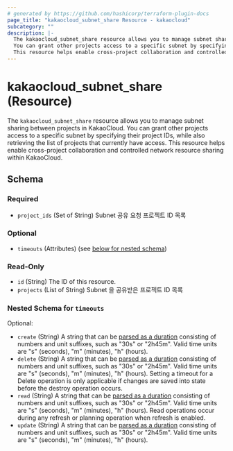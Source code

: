 ```yaml
---
# generated by https://github.com/hashicorp/terraform-plugin-docs
page_title: "kakaocloud_subnet_share Resource - kakaocloud"
subcategory: ""
description: |-
  The kakaocloud_subnet_share resource allows you to manage subnet sharing between projects in KakaoCloud.
  You can grant other projects access to a specific subnet by specifying their project IDs, while also retrieving the list of projects that currently have access.
  This resource helps enable cross-project collaboration and controlled network resource sharing within KakaoCloud.
---
```


# kakaocloud_subnet_share (Resource)

The `kakaocloud_subnet_share` resource allows you to manage subnet sharing between projects in KakaoCloud.
You can grant other projects access to a specific subnet by specifying their project IDs, while also retrieving the list of projects that currently have access.
This resource helps enable cross-project collaboration and controlled network resource sharing within KakaoCloud.



<!-- schema generated by tfplugindocs -->
## Schema

### Required

- `project_ids` (Set of String) Subnet 공유 요청 프로젝트 ID 목록

### Optional

- `timeouts` (Attributes) (see [below for nested schema](#nestedatt--timeouts))

### Read-Only

- `id` (String) The ID of this resource.
- `projects` (List of String) Subnet 을 공유받은 프로젝트 ID 목록

<a id="nestedatt--timeouts"></a>
### Nested Schema for `timeouts`

Optional:

- `create` (String) A string that can be [parsed as a duration](https://pkg.go.dev/time#ParseDuration) consisting of numbers and unit suffixes, such as "30s" or "2h45m". Valid time units are "s" (seconds), "m" (minutes), "h" (hours).
- `delete` (String) A string that can be [parsed as a duration](https://pkg.go.dev/time#ParseDuration) consisting of numbers and unit suffixes, such as "30s" or "2h45m". Valid time units are "s" (seconds), "m" (minutes), "h" (hours). Setting a timeout for a Delete operation is only applicable if changes are saved into state before the destroy operation occurs.
- `read` (String) A string that can be [parsed as a duration](https://pkg.go.dev/time#ParseDuration) consisting of numbers and unit suffixes, such as "30s" or "2h45m". Valid time units are "s" (seconds), "m" (minutes), "h" (hours). Read operations occur during any refresh or planning operation when refresh is enabled.
- `update` (String) A string that can be [parsed as a duration](https://pkg.go.dev/time#ParseDuration) consisting of numbers and unit suffixes, such as "30s" or "2h45m". Valid time units are "s" (seconds), "m" (minutes), "h" (hours).
